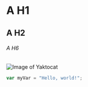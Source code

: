 # A H1
## A H2
###### A H6

![Image of Yaktocat](https://octodex.github.com/images/yaktocat.png)

``` javascript
var myVar = "Hello, world!";
```
